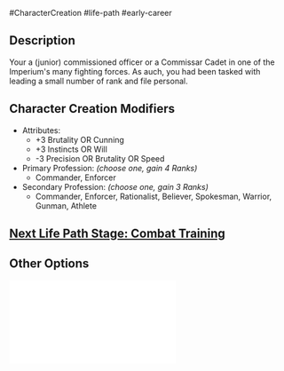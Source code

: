 #CharacterCreation #life-path #early-career 
## Description
Your a (junior) commissioned officer or a Commissar Cadet in one of the Imperium's many fighting forces.
As auch, you had been tasked with leading a small number of rank and file personal.

## Character Creation Modifiers
- Attributes:
	- +3 Brutality OR Cunning 
	- +3 Instincts OR Will 
	- -3 Precision OR Brutality OR Speed 
- Primary Profession: _(choose one, gain 4 Ranks)_
	- Commander, Enforcer
- Secondary Profession: _(choose one, gain 3 Ranks)_
	- Commander, Enforcer, Rationalist, Believer, Spokesman, Warrior, Gunman, Athlete 
## [Next Life Path Stage: Combat Training](</LifePath/CombatTraining/Combat Training.md>)

## Other Options
![](</LifePath/EarlyCareer/List of Early Careers.md>)